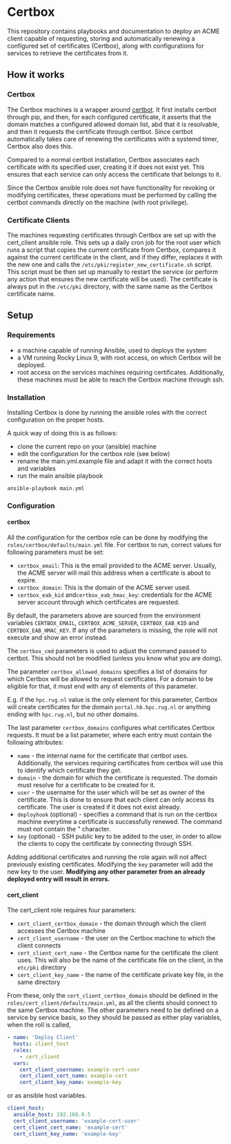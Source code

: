 # Certbox

This repository contains playbooks and documentation to deploy an ACME client capable of requesting,
storing and automatically renewing a configured set of certificates (Certbox), along with 
configurations for services to retrieve the certificates from it.

## How it works

### Certbox

The Certbox machines is a wrapper around [certbot](https://certbot.eff.org/). It first installs certbot 
through pip, and then, for each configured certificate, it asserts that the domain matches a configured
allowed domain list, abd that it is resolvable, and then it requests the certificate through certbot. 
Since certbot automatically takes care of renewing the certificates with a systemd timer, Certbox also 
does this.

Compared to a normal certbot installation, Certbox associates each certificate with its specified user,
creating it if does not exist yet. This ensures that each service can only access the certificate that 
belongs to it.

Since the Certbox ansible role does not have functionality for revoking or modifying certificates, these
operations must be performed by calling the certbot commands directly on the machine (with root privilege).

### Certificate Clients 

The machines requesting certificates through Certbox are set up with the cert_client ansible role. This 
sets up a daily cron job for the root user which runs a script that copies the current certificate from 
Certbox, compares it against the current certificate in the client, and if they differ, replaces it with 
the new one and calls the `/etc/pki/register_new_certificate.sh` script. This script must be then set up
manually to restart the service (or perform any action that ensures the new certificate will be used).
The certificate is always put in the `/etc/pki` directory, with the same name as the Certbox certificate
name.

## Setup

### Requirements
- a machine capable of running Ansible, used to deploys the system 
- a VM running Rocky Linux 9, with root access, on which Certbox will be deployed.  
- root access on the services machines requiring certificates. Additionally, these machines must
be able to reach the Certbox machine through ssh. 

### Installation
Installing Certbox is done by running the ansible roles with the correct configuration on the 
proper hosts.

A quick way of doing this is as follows:
- clone the current repo on your (ansible) machine
- edit the configuration for the certbox role (see below)
- rename the main.yml.example file and adapt it with the correct hosts and variables
- run the main ansible playbook
```commandline
ansible-playbook main.yml
```

### Configuration

#### certbox

All the configuration for the certbox role can be done by modifying the `roles/certbox/defaults/main.yml` 
file. For certbox to run, correct values for following parameters must be set:
- `certbox_email`: This is the email provided to the ACME server. Usually, the ACME server will
mail this address when a certificate is about to expire.
- `certbox_domain`: This is the domain of the ACME server used.
- `certbox_eab_kid` and`certbox_eab_hmac_key`: credentials for the ACME server account through which
certificates are requested.

By default, the parameters above are sourced from the environment variables `CERTBOX_EMAIL`, 
`CERTBOX_ACME_SERVER`, `CERTBOX_EAB_KID` and `CERTBOX_EAB_HMAC_KEY`. If any of the parameters 
is missing, the role will not execute and show an error instead.

The `certbox_cmd` parameters is used to adjust the command passed to certbot. This should not be
modified (unless you know what you are doing). 

The parameter `certbox_allowed_domains` specifies a list of domains for which Certbox will be allowed 
to request certificates. For a domain to be eligible for that, it must end with any of elements of 
this parameter. 

E.g. if the `hpc.rug.nl` value is the only element for this parameter, Certbox will create 
certificates for the domain `portal.hb.hpc.rug.nl` or anything ending with `hpc.rug.nl`, but no
other domains.

The last parameter `certbox_domains` configures what certificates Certbox requests. It must be a
list parameter, where each entry must contain the following attributes:
- `name` - the internal name for the certificate that certbot uses. Additionally, the services
requiring certificates from certbox will use this to identify which certificate they get. 
- `domain` - the domain for which the certificate is requested. The domain must resolve for a
certificate to be created for it.
- `user` - the username for the user which will be set as owner of the certificate. This is done
to ensure that each client can only access its certificate. The user is created if it does not
exist already.
- `deployhook` (optional) - specifies a command that is run on the certbox machine everytime a 
certificate is successfully renewed. The command must not contain the " character. 
- `key` (optional) - SSH public key to be added to the user, in order to allow the clients to 
copy the certificate by connecting through SSH.

Adding additional certificates and running the role again will not affect previously existing 
certificates. Modifying the `key` parameter will add the new key to the user. **Modifying any other
parameter from an already deployed entry will result in errors.**

#### cert_client

The cert_client role requires four parameters: 
- `cert_client_certbox_domain` - the domain through which the client accesses the Certbox machine
- `cert_client_username` - the user on the Certbox machine to which the client connects
- `cert_client_cert_name` - the Certbox name for the certificate the client uses. This will also
be the name of the certificate file on the client, in the `etc/pki` directory
- `cert_client_key_name` - the name of the certificate private key file, in the same directory

From these, only the `cert_client_certbox_domain` should be defined in the 
`roles/cert_client/defaults/main.yml`, as all the clients should connect to the same Certbox
machine. The other parameters need to be defined on a service by service basis, so they should
be passed as either play variables, when the roll is called,
```yaml
- name: 'Deploy Client'
  hosts: client_host
  roles:
    - cert_client
  vars:
    cert_client_username: example-cert-user
    cert_client_cert_name: example-cert
    cert_client_key_name: example-key
```
or as ansible host variables.
```yaml
client_host:
  ansible_host: 192.168.0.5
  cert_client_username: 'example-cert-user'
  cert_client_cert_name: 'example-cert'
  cert_client_key_name: 'example-key'
```